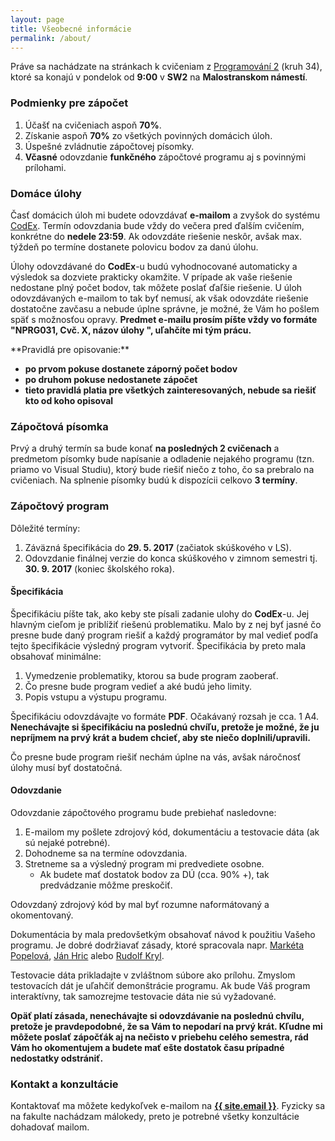```yaml
---
layout: page
title: Všeobecné informácie
permalink: /about/
---
```

Práve sa nachádzate na stránkach k cvičeniam z [Programování 2](https://is.cuni.cz/studium/predmety/index.php?do=predmet&kod=NPRG031) (kruh 34), ktoré sa konajú v pondelok od **9:00** v **SW2** na **Malostranskom námestí**.

### Podmienky pre zápočet
1. Účašť na cvičeniach aspoň **70%**.
2. Získanie aspoň **70%** zo všetkých povinných domácich úloh.
3. Úspešné zvládnutie zápočtovej písomky.
4. **Včasné**  odovzdanie **funkčného** zápočtové programu aj s povinnými prílohami.

### Domáce úlohy
Časť domácich úloh mi budete odovzdávať **e-mailom** a zvyšok do systému [CodEx](https://codex.ms.mff.cuni.cz/codex-prg/). Termín odovzdania bude vždy do večera pred ďalším cvičením, konkrétne do **nedele 23:59**. Ak odovzdáte riešenie neskôr, avšak max. týždeň po termíne dostanete polovicu bodov za danú úlohu.

Úlohy odovzdávané do **CodEx**-u budú vyhodnocované automaticky a výsledok sa dozviete prakticky okamžite.
V prípade ak vaše riešenie nedostane plný počet bodov, tak môžete poslať ďaľšie riešenie. U úloh odovzdávaných e-mailom to tak byť nemusí, ak však odovzdáte riešenie dostatočne zavčasu a nebude úplne správne, je možné, že Vám ho pošlem späť s možnosťou opravy. **Predmet e-mailu prosím píšte vždy vo formáte "NPRG031, Cvč. X, názov úlohy ", uľahčíte mi tým prácu.**

<span class="red">
**Pravidlá pre opisovanie:**</span>

* <span class="red">**po prvom pokuse dostanete záporný počet bodov**</span>
* <span class="red">**po druhom pokuse nedostanete zápočet**</span>
* <span class="red">**tieto pravidlá platia pre všetkých zainteresovaných, nebude sa riešiť kto od koho opisoval**</span>


### Zápočtová písomka
Prvý a druhý termín sa bude konať **na posledných 2 cvičenach** a predmetom písomky bude napísanie a odladenie nejakého programu (tzn. priamo vo Visual Studiu), ktorý bude riešiť niečo z toho, čo sa prebralo na cvičeniach. Na splnenie písomky budú k dispozícii celkovo **3 termíny**.

### Zápočtový program

Dôležité termíny:

1. Záväzná špecifikácia do **29. 5. 2017** (začiatok skúškového v LS).
2. Odovzdanie finálnej verzie do konca skúškového v zimnom semestri tj. **30. 9. 2017** (koniec školského roka).

#### Špecifikácia
Špecifikáciu píšte tak, ako keby ste písali zadanie ulohy do **CodEx**-u. Jej hlavným cieľom je priblížiť riešenú problematiku. Malo by z nej byť jasné čo presne bude daný program riešiť a každý programátor by mal vedieť podľa tejto špecifikácie výsledný program vytvoriť. Špecifikácia by preto mala obsahovať minimálne:

1. Vymedzenie problematiky, ktorou sa bude program zaoberať.
2. Čo presne bude program vedieť a aké budú jeho limity.
3. Popis vstupu a výstupu programu.

Špecifikáciu odovzdávajte vo formáte **PDF**. Očakávaný rozsah je cca. 1 A4. **Nenechávajte si špecifikáciu na poslednú chvíľu, pretože je možné, že ju nepríjmem na prvý krát a budem chcieť, aby ste niečo doplnili/upravili.**

Čo presne bude program riešiť nechám úplne na vás, avšak náročnosť úlohy musí byť dostatočná.

#### Odovzdanie
Odovzdanie zápočtového programu bude prebiehať nasledovne:
1. E-mailom my pošlete zdrojový kód, dokumentáciu a testovacie dáta (ak sú nejaké potrebné).
2. Dohodneme sa na termíne odovzdania.
3. Stretneme sa a výsledný program mi predvediete osobne.
   * Ak budete mať dostatok bodov za DÚ (cca. 90% +), tak predvádzanie môžme preskočiť.

Odovzdaný zdrojový kód by mal byť rozumne naformátovaný a okomentovaný.

Dokumentácia by mala predovšetkým obsahovať návod k použitiu Vašeho programu. Je dobré dodržiavať zásady, ktoré spracovala napr. [Markéta Popelová](http://www.marketa.najevisti.info/vyuka/zapoctaky.php?faze=dokumentace), [Ján Hric](http://kti.mff.cuni.cz/~hric/vyuka/dokument.html) alebo [Rudolf Kryl](http://ksvi.mff.cuni.cz/~kryl/dokumentace.htm).

Testovacie dáta prikladajte v zvláštnom súbore ako prílohu. Zmyslom testovacích dát je uľahčiť demonštrácie programu. Ak bude Váš program interaktívny, tak samozrejme testovacie dáta nie sú vyžadované.

**Opäť platí zásada, nenechávajte si odovzdávanie na poslednú chvílu, pretože je pravdepodobné, že sa Vám to nepodarí na prvý krát. Kľudne mi môžete poslať zápočťák aj na nečisto v priebehu celého semestra, rád Vám ho okomentujem a budete mať ešte dostatok času prípadné nedostatky odstrániť.**

### Kontakt a konzultácie
Kontaktovať ma môžete kedykoľvek e-mailom na **<a href="mailto:{{ site.email }}">{{ site.email }}</a>**.
Fyzicky sa na fakulte nachádzam málokedy, preto je potrebné všetky konzultácie dohadovať mailom.
